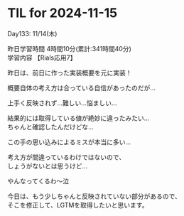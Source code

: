 # TIL for 2024-11-15

Day133: 11/14(木)<br>

昨日学習時間 4時間10分(累計:341時間40分)<br>
学習内容 【Rials応用7】<br>

昨日は、前日に作った実装概要を元に実装！<br>

概要自体の考え方は合っている自信があったのだが…<br>

上手く反映されず…難しい…悩ましい…<br>

結果的には取得している値が絶妙に違ったみたい…<br>
ちゃんと確認したんだけどな…<br>

この手の思い込みによるミスが本当に多い…<br>

考え方が間違っているわけではないので、<br>
しょうがないとは思うけど…<br>

やんなってくるわ〜泣<br>

今日は、もう少しちゃんと反映されていない部分があるので、<br>
そこを修正して、LGTMを取得したいと思います。
